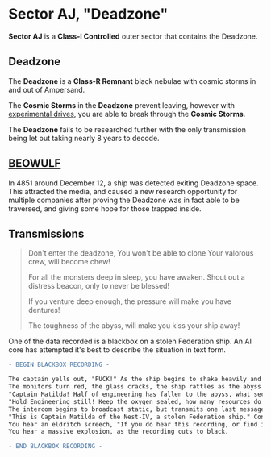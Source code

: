# Sector AJ, "Deadzone"

**Sector AJ** is a **Class-I Controlled** outer sector that contains the Deadzone.

## Deadzone

The **Deadzone** is a **Class-R Remnant** black nebulae with cosmic storms in and out of Ampersand.

The **Cosmic Storms** in the **Deadzone** prevent leaving, however with [experimental drives](#beowulf), you are able to break through the **Cosmic Storms**.

The **Deadzone** fails to be researched further with the only transmission being let out taking nearly 8 years to decode.

## [BEOWULF](../../factions/minor/beowulf)

In 4851 around December 12, a ship was detected exiting Deadzone space. This attracted the media, and caused a new research opportunity for multiple companies after proving the Deadzone was in fact able to be traversed, and giving some hope for those trapped inside.

## Transmissions

> Don't enter the deadzone,
> You won't be able to clone
>Your valorous crew,
>will become chew!
>
>For all the monsters deep in sleep,
>you have awaken.
>Shout out a distress beacon,
>only to never be blessed!
>
>If you venture deep enough,
>the pressure will make you have dentures!
>
>The toughness of the abyss,
>will make you kiss your ship away!

One of the data recorded is a blackbox on a stolen Federation ship. An AI core has attempted it's best to describe the situation in text form.

```diff
- BEGIN BLACKBOX RECORDING -

The captain yells out, "FUCK!" As the ship begins to shake heavily and explosions are heard throughout the hull!
The monitors turn red, the glass cracks, the ship rattles as the abyss stares through the ship's eyes.
"Captain Matilda! Half of engineering has fallen to the abyss, what sector are we in!?" The Chief Engineer yells throughout the intercom.
"Hold Engineering still! Keep the oxygen sealed, how many resources do you have!?", Matilda yells out in response.
The intercom begins to broadcast static, but transmits one last message: "Not enough!" Before switching to static again.
"This is Captain Matilda of the Nest-IV, a stolen Federation ship." Constant explosions, gunfire and laser beams are heard throughout the recording, "We are currently in a zone of space controlled by pirates, anomalous entities and eldritch horrors."
You hear an eldritch screech, "If you do hear this recording, or find it at all. Please, broadcast the following message to the net-"
You hear a massive explosion, as the recording cuts to black.

- END BLACKBOX RECORDING -
```
